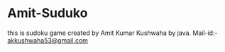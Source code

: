 # Amit-Suduko
this is sudoku game created by Amit Kumar Kushwaha by java. Mail-id:- akkushwaha53@gmail.com
